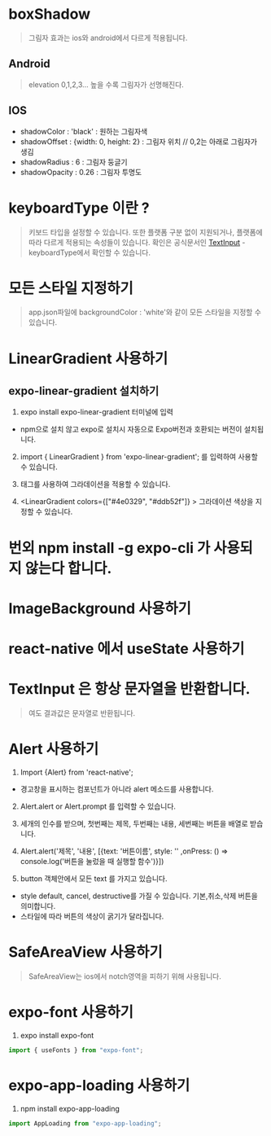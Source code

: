 # boxShadow

> 그림자 효과는 ios와 android에서 다르게 적용됩니다.

## Android

> elevation 0,1,2,3... 높을 수록 그림자가 선명해진다.

## IOS

- shadowColor : 'black' : 원하는 그림자색
- shadowOffset : {width: 0, height: 2} : 그림자 위치 // 0,2는 아래로 그림자가 생김
- shadowRadius : 6 : 그림자 둥글기
- shadowOpacity : 0.26 : 그림자 투명도

# keyboardType 이란 ?

> 키보드 타입을 설정할 수 있습니다. 또한 플랫폼 구분 없이 지원되거나, 플랫폼에 따라 다르게 적용되는 속성들이 있습니다. 확인은 공식문서인 [TextInput](https://reactnative.dev/docs/textinput) - keyboardType에서 확인할 수 있습니다.

# 모든 스타일 지정하기

> app.json파일에 backgroundColor : 'white'와 같이 모든 스타일을 지정할 수 있습니다.

# LinearGradient 사용하기

## expo-linear-gradient 설치하기

1. expo install expo-linear-gradient 터미널에 입력

- npm으로 설치 않고 expo로 설치시 자동으로 Expo버전과 호환되는 버전이 설치됩니다.

2.  import { LinearGradient } from 'expo-linear-gradient'; 를 입력하여 사용할 수 있습니다.

3.  <LinearGradient> 태그를 사용하여 그라데이션을 적용할 수 있습니다.

4.  <LinearGradient colors={["#4e0329", "#ddb52f"]} > 그라데이션 색상을 지정할 수 있습니다.

# 번외 npm install -g expo-cli 가 사용되지 않는다 합니다.

# ImageBackground 사용하기

# react-native 에서 useState 사용하기

>

# TextInput 은 항상 문자열을 반환합니다.

> <TextInput keyboardType="number-pad"> 여도 결과값은 문자열로 반환됩니다.

# Alert 사용하기

1. Import {Alert} from 'react-native';

- 경고창을 표시하는 컴포넌트가 아니라 alert 메소드를 사용합니다.

2. Alert.alert or Alert.prompt 를 입력할 수 있습니다.

3. 세개의 인수를 받으며, 첫번째는 제목, 두번째는 내용, 세번째는 버튼을 배열로 받습니다.

4. Alert.alert('제목', '내용', [{text: '버튼이름', style: '' ,onPress: () => console.log('버튼을 눌렀을 때 실행할 함수')}])

5. button 객체안에서 모든 text 를 가지고 있습니다.

- style default, cancel, destructive를 가질 수 있습니다. 기본,취소,삭제 버튼을 의미합니다.
- 스타일에 따라 버튼의 색상이 굵기가 달라집니다.

# SafeAreaView 사용하기

> SafeAreaView는 ios에서 notch영역을 피하기 위해 사용됩니다.

# expo-font 사용하기

1. expo install expo-font

```jsx
import { useFonts } from "expo-font";
```

# expo-app-loading 사용하기

1. npm install expo-app-loading

```jsx
import AppLoading from "expo-app-loading";
```
